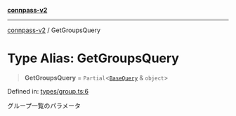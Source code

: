 [**connpass-v2**](../README.md)

***

[connpass-v2](../globals.md) / GetGroupsQuery

# Type Alias: GetGroupsQuery

> **GetGroupsQuery** = `Partial`\<[`BaseQuery`](BaseQuery.md) & `object`\>

Defined in: [types/group.ts:6](https://github.com/ryohidaka/node-connpass/blob/cdf29d22c097bb183dcf02717d3ac793e2330b09/src/types/group.ts#L6)

グループ一覧のパラメータ
